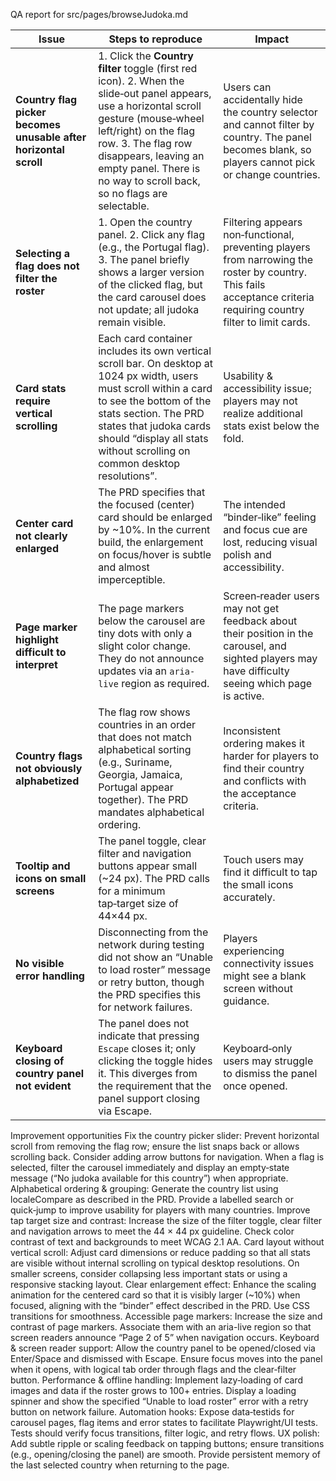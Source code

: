 QA report for src/pages/browseJudoka.md

| Issue                                                            | Steps to reproduce                                                                                                                                                                                                                                                                        | Impact                                                                                                                                                             |
| ---------------------------------------------------------------- | ----------------------------------------------------------------------------------------------------------------------------------------------------------------------------------------------------------------------------------------------------------------------------------------- | ------------------------------------------------------------------------------------------------------------------------------------------------------------------ |
| **Country flag picker becomes unusable after horizontal scroll** | 1. Click the **Country filter** toggle (first red icon).  2. When the slide‑out panel appears, use a horizontal scroll gesture (mouse‑wheel left/right) on the flag row.  3. The flag row disappears, leaving an empty panel. There is no way to scroll back, so no flags are selectable. | Users can accidentally hide the country selector and cannot filter by country. The panel becomes blank, so players cannot pick or change countries.                |
| **Selecting a flag does not filter the roster**                  | 1. Open the country panel.  2. Click any flag (e.g., the Portugal flag).  3. The panel briefly shows a larger version of the clicked flag, but the card carousel does not update; all judoka remain visible.                                                                              | Filtering appears non‑functional, preventing players from narrowing the roster by country. This fails acceptance criteria requiring country filter to limit cards. |
| **Card stats require vertical scrolling**                        | Each card container includes its own vertical scroll bar. On desktop at 1024 px width, users must scroll within a card to see the bottom of the stats section. The PRD states that judoka cards should “display all stats without scrolling on common desktop resolutions”.               | Usability & accessibility issue; players may not realize additional stats exist below the fold.                                                                    |
| **Center card not clearly enlarged**                             | The PRD specifies that the focused (center) card should be enlarged by ~10%. In the current build, the enlargement on focus/hover is subtle and almost imperceptible.                                                                                                                     | The intended “binder‑like” feeling and focus cue are lost, reducing visual polish and accessibility.                                                               |
| **Page marker highlight difficult to interpret**                 | The page markers below the carousel are tiny dots with only a slight color change. They do not announce updates via an `aria-live` region as required.                                                                                                                                    | Screen‑reader users may not get feedback about their position in the carousel, and sighted players may have difficulty seeing which page is active.                |
| **Country flags not obviously alphabetized**                     | The flag row shows countries in an order that does not match alphabetical sorting (e.g., Suriname, Georgia, Jamaica, Portugal appear together). The PRD mandates alphabetical ordering.                                                                                                   | Inconsistent ordering makes it harder for players to find their country and conflicts with the acceptance criteria.                                                |
| **Tooltip and icons on small screens**                           | The panel toggle, clear filter and navigation buttons appear small (~24 px). The PRD calls for a minimum tap‑target size of 44×44 px.                                                                                                                                                     | Touch users may find it difficult to tap the small icons accurately.                                                                                               |
| **No visible error handling**                                    | Disconnecting from the network during testing did not show an “Unable to load roster” message or retry button, though the PRD specifies this for network failures.                                                                                                                        | Players experiencing connectivity issues might see a blank screen without guidance.                                                                                |
| **Keyboard closing of country panel not evident**                | The panel does not indicate that pressing `Escape` closes it; only clicking the toggle hides it. This diverges from the requirement that the panel support closing via Escape.                                                                                                            | Keyboard‑only users may struggle to dismiss the panel once opened.                                                                                                 |

Improvement opportunities
Fix the country picker slider: Prevent horizontal scroll from removing the flag row; ensure the list snaps back or allows scrolling back. Consider adding arrow buttons for navigation. When a flag is selected, filter the carousel immediately and display an empty‑state message (“No judoka available for this country”) when appropriate.
Alphabetical ordering & grouping: Generate the country list using localeCompare as described in the PRD. Provide a labelled search or quick‑jump to improve usability for players with many countries.
Improve tap target size and contrast: Increase the size of the filter toggle, clear filter and navigation arrows to meet the 44 × 44 px guideline. Check color contrast of text and backgrounds to meet WCAG 2.1 AA.
Card layout without vertical scroll: Adjust card dimensions or reduce padding so that all stats are visible without internal scrolling on typical desktop resolutions. On smaller screens, consider collapsing less important stats or using a responsive stacking layout.
Clear enlargement effect: Enhance the scaling animation for the centered card so that it is visibly larger (~10%) when focused, aligning with the “binder” effect described in the PRD. Use CSS transitions for smoothness.
Accessible page markers: Increase the size and contrast of page markers. Associate them with an aria-live region so that screen readers announce “Page 2 of 5” when navigation occurs.
Keyboard & screen reader support: Allow the country panel to be opened/closed via Enter/Space and dismissed with Escape. Ensure focus moves into the panel when it opens, with logical tab order through flags and the clear‑filter button.
Performance & offline handling: Implement lazy‑loading of card images and data if the roster grows to 100+ entries. Display a loading spinner and show the specified “Unable to load roster” error with a retry button on network failure.
Automation hooks: Expose data‑testids for carousel pages, flag items and error states to facilitate Playwright/UI tests. Tests should verify focus transitions, filter logic, and retry flows.
UX polish: Add subtle ripple or scaling feedback on tapping buttons; ensure transitions (e.g., opening/closing the panel) are smooth. Provide persistent memory of the last selected country when returning to the page.
